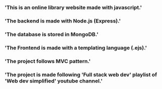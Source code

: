 ### 'This is an online library website made with javascript.'
### 'The backend is made with Node.js (Express).'
### 'The database is stored in MongoDB.'
### 'The Frontend is made with a templating language (.ejs).'
### 'The project follows MVC pattern.'
### 'The project is made following 'Full stack web dev' playlist of 'Web dev simplified' youtube channel.'
